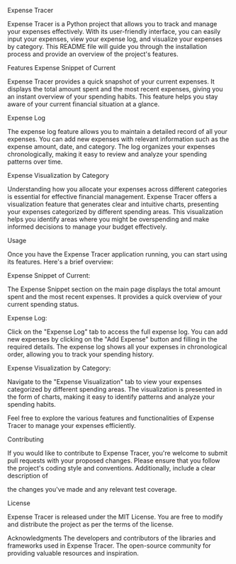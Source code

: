 Expense Tracer

Expense Tracer is a Python project that allows you to track and manage your expenses effectively. With its user-friendly interface, you can easily input your expenses, view your expense log, and visualize your expenses by category. This README file will guide you through the installation process and provide an overview of the project's features.

Features
Expense Snippet of Current

Expense Tracer provides a quick snapshot of your current expenses. It displays the total amount spent and the most recent expenses, giving you an instant overview of your spending habits. This feature helps you stay aware of your current financial situation at a glance.

Expense Log

The expense log feature allows you to maintain a detailed record of all your expenses. You can add new expenses with relevant information such as the expense amount, date, and category. The log organizes your expenses chronologically, making it easy to review and analyze your spending patterns over time.

Expense Visualization by Category

Understanding how you allocate your expenses across different categories is essential for effective financial management. Expense Tracer offers a visualization feature that generates clear and intuitive charts, presenting your expenses categorized by different spending areas. This visualization helps you identify areas where you might be overspending and make informed decisions to manage your budget effectively.


Usage

Once you have the Expense Tracer application running, you can start using its features. Here's a brief overview:

Expense Snippet of Current:

The Expense Snippet section on the main page displays the total amount spent and the most recent expenses.
It provides a quick overview of your current spending status.

Expense Log:

Click on the "Expense Log" tab to access the full expense log.
You can add new expenses by clicking on the "Add Expense" button and filling in the required details.
The expense log shows all your expenses in chronological order, allowing you to track your spending history.

Expense Visualization by Category:

Navigate to the "Expense Visualization" tab to view your expenses categorized by different spending areas.
The visualization is presented in the form of charts, making it easy to identify patterns and analyze your spending habits.

Feel free to explore the various features and functionalities of Expense Tracer to manage your expenses efficiently.

Contributing

If you would like to contribute to Expense Tracer, you're welcome to submit pull requests with your proposed changes. Please ensure that you follow the project's coding style and conventions. Additionally, include a clear description of

the changes you've made and any relevant test coverage.

License

Expense Tracer is released under the MIT License. You are free to modify and distribute the project as per the terms of the license.

Acknowledgments
The developers and contributors of the libraries and frameworks used in Expense Tracer.
The open-source community for providing valuable resources and inspiration.